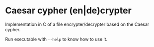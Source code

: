 # Caesar cypher (en|de)crypter
Implementation in C of a file encrypter/decrypter based on the Caesar cypher.

Run executable with `--help` to know how to use it.